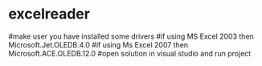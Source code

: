 # excelreader

#make user you have installed some drivers
#if using MS Excel 2003 then Microsoft.Jet.OLEDB.4.0
#if using Ms Excel 2007 then Microsoft.ACE.OLEDB.12.0
#open solution in visual studio and run project
